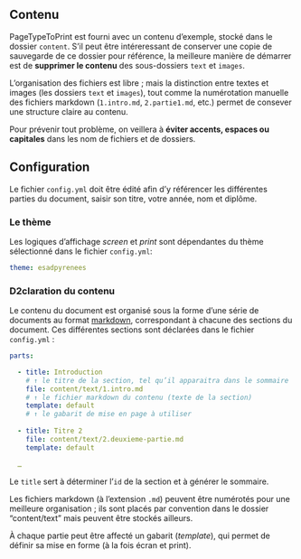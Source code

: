 

## Contenu 

PageTypeToPrint est fourni avec un contenu d’exemple, stocké dans le dossier `content`. S’il peut être intéreressant de conserver une copie de sauvegarde de ce dossier pour référence, la meilleure manière de démarrer est de **supprimer le contenu** des sous-dossiers `text` et `images`.

L’organisation des fichiers est libre ; mais la distinction entre textes et images (les dossiers `text` et `images`), tout comme la numérotation manuelle des fichiers markdown (`1.intro.md`, `2.partie1.md`, etc.) permet de consever une structure claire au contenu.

Pour prévenir tout problème, on veillera à **éviter accents, espaces ou capitales** dans les nom de fichiers et de dossiers.

## Configuration

Le fichier `config.yml` doit être édité afin d’y référencer les différentes parties du document, saisir son titre, votre année, nom et diplôme.

### Le thème

Les logiques d’affichage _screen_ et _print_ sont dépendantes du thème sélectionné dans le fichier `config.yml`: 
```yml
theme: esadpyrenees
```
### D2claration du contenu

Le contenu du document est organisé sous la forme d’une série de documents au format [markdown](#markdown), correspondant à chacune des sections du document. Ces différentes sections sont déclarées dans le fichier `config.yml` :

```yml
parts:

  - title: Introduction
    # ↑ le titre de la section, tel qu’il apparaitra dans le sommaire
    file: content/text/1.intro.md
    # ↑ le fichier markdown du contenu (texte de la section)
    template: default   
    # ↑ le gabarit de mise en page à utiliser 
    
  - title: Titre 2
    file: content/text/2.deuxieme-partie.md
    template: default
  
  …
```

Le `title` sert à déterminer l’`id` de la section et à générer le sommaire.

Les fichiers markdown (à l’extension `.md`) peuvent être numérotés pour une meilleure organisation ; ils sont placés par convention dans le dossier “content/text” mais peuvent être stockés ailleurs.

À chaque partie peut être affecté un gabarit (*template*), qui permet de définir sa mise en forme (à la fois écran et print).
